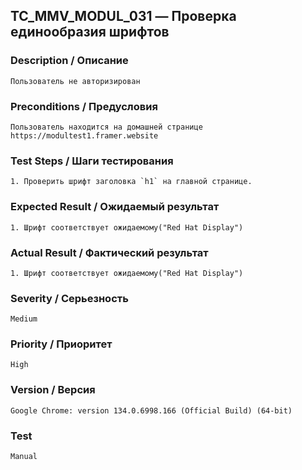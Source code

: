 ## TC_MMV_MODUL_031 — Проверка единообразия шрифтов

### Description / Описание
    Пользователь не авторизирован

### Preconditions / Предусловия
    Пользователь находится на домашней странице https://modultest1.framer.website

### Test Steps / Шаги тестирования
    1. Проверить шрифт заголовка `h1` на главной странице.

### Expected Result / Ожидаемый результат
    1. Шрифт соответствует ожидаемому("Red Hat Display")

### Actual Result / Фактический результат
    1. Шрифт соответствует ожидаемому("Red Hat Display")

### Severity / Серьезность
    Medium

### Priority / Приоритет
    High

### Version / Версия
    Google Chrome: version 134.0.6998.166 (Official Build) (64-bit)

### Test
    Manual